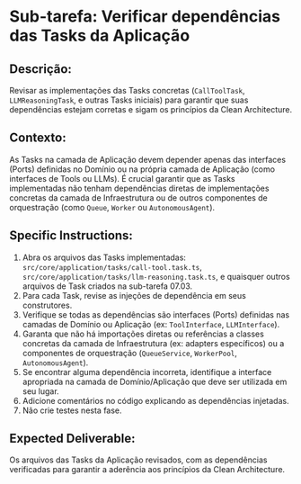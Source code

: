 # Sub-tarefa: Verificar dependências das Tasks da Aplicação

## Descrição:

Revisar as implementações das Tasks concretas (`CallToolTask`, `LLMReasoningTask`, e outras Tasks iniciais) para garantir que suas dependências estejam corretas e sigam os princípios da Clean Architecture.

## Contexto:

As Tasks na camada de Aplicação devem depender apenas das interfaces (Ports) definidas no Domínio ou na própria camada de Aplicação (como interfaces de Tools ou LLMs). É crucial garantir que as Tasks implementadas não tenham dependências diretas de implementações concretas da camada de Infraestrutura ou de outros componentes de orquestração (como `Queue`, `Worker` ou `AutonomousAgent`).

## Specific Instructions:

1. Abra os arquivos das Tasks implementadas: `src/core/application/tasks/call-tool.task.ts`, `src/core/application/tasks/llm-reasoning.task.ts`, e quaisquer outros arquivos de Task criados na sub-tarefa 07.03.
2. Para cada Task, revise as injeções de dependência em seus construtores.
3. Verifique se todas as dependências são interfaces (Ports) definidas nas camadas de Domínio ou Aplicação (ex: `ToolInterface`, `LLMInterface`).
4. Garanta que não há importações diretas ou referências a classes concretas da camada de Infraestrutura (ex: adapters específicos) ou a componentes de orquestração (`QueueService`, `WorkerPool`, `AutonomousAgent`).
5. Se encontrar alguma dependência incorreta, identifique a interface apropriada na camada de Domínio/Aplicação que deve ser utilizada em seu lugar.
6. Adicione comentários no código explicando as dependências injetadas.
7. Não crie testes nesta fase.

## Expected Deliverable:

Os arquivos das Tasks da Aplicação revisados, com as dependências verificadas para garantir a aderência aos princípios da Clean Architecture.